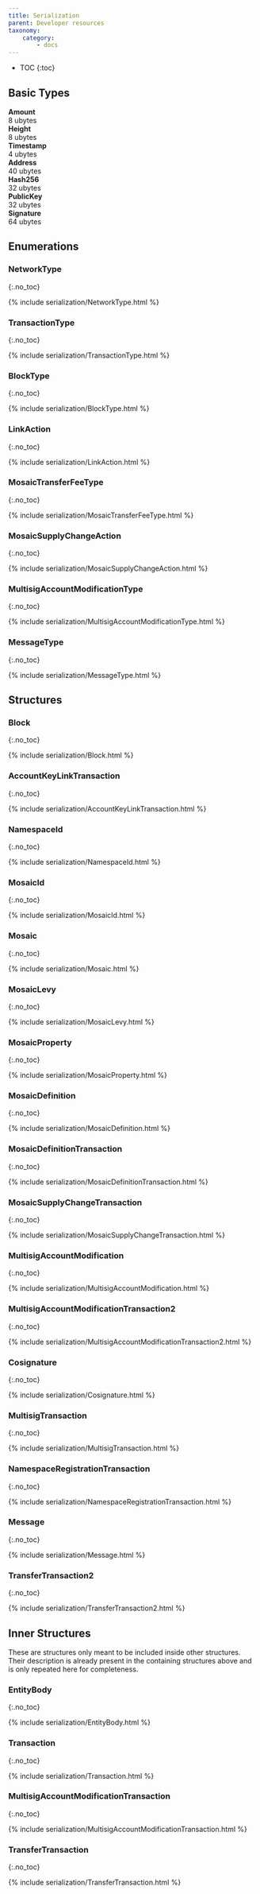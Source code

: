 ```yaml
---
title: Serialization
parent: Developer resources
taxonomy:
    category:
        - docs
---
```


* TOC
{:toc}

## Basic Types

<div class="big-table3">
   <div id="amount"><b>Amount</b></div>
   <div>8&nbsp;ubytes</div>
   <div class="description"></div>
   <div id="height"><b>Height</b></div>
   <div>8&nbsp;ubytes</div>
   <div class="description"></div>
   <div id="timestamp"><b>Timestamp</b></div>
   <div>4&nbsp;ubytes</div>
   <div class="description"></div>
   <div id="address"><b>Address</b></div>
   <div>40&nbsp;ubytes</div>
   <div class="description"></div>
   <div id="hash256"><b>Hash256</b></div>
   <div>32&nbsp;ubytes</div>
   <div class="description"></div>
   <div id="publickey"><b>PublicKey</b></div>
   <div>32&nbsp;ubytes</div>
   <div class="description"></div>
   <div id="signature"><b>Signature</b></div>
   <div>64&nbsp;ubytes</div>
   <div class="description"></div>
</div>

## Enumerations

### NetworkType
{:.no_toc}

{% include serialization/NetworkType.html %}

### TransactionType
{:.no_toc}

{% include serialization/TransactionType.html %}

### BlockType
{:.no_toc}

{% include serialization/BlockType.html %}

### LinkAction
{:.no_toc}

{% include serialization/LinkAction.html %}

### MosaicTransferFeeType
{:.no_toc}

{% include serialization/MosaicTransferFeeType.html %}

### MosaicSupplyChangeAction
{:.no_toc}

{% include serialization/MosaicSupplyChangeAction.html %}

### MultisigAccountModificationType
{:.no_toc}

{% include serialization/MultisigAccountModificationType.html %}

### MessageType
{:.no_toc}

{% include serialization/MessageType.html %}

## Structures

### Block
{:.no_toc}

{% include serialization/Block.html %}

### AccountKeyLinkTransaction
{:.no_toc}

{% include serialization/AccountKeyLinkTransaction.html %}

### NamespaceId
{:.no_toc}

{% include serialization/NamespaceId.html %}

### MosaicId
{:.no_toc}

{% include serialization/MosaicId.html %}

### Mosaic
{:.no_toc}

{% include serialization/Mosaic.html %}

### MosaicLevy
{:.no_toc}

{% include serialization/MosaicLevy.html %}

### MosaicProperty
{:.no_toc}

{% include serialization/MosaicProperty.html %}

### MosaicDefinition
{:.no_toc}

{% include serialization/MosaicDefinition.html %}

### MosaicDefinitionTransaction
{:.no_toc}

{% include serialization/MosaicDefinitionTransaction.html %}

### MosaicSupplyChangeTransaction
{:.no_toc}

{% include serialization/MosaicSupplyChangeTransaction.html %}

### MultisigAccountModification
{:.no_toc}

{% include serialization/MultisigAccountModification.html %}

### MultisigAccountModificationTransaction2
{:.no_toc}

{% include serialization/MultisigAccountModificationTransaction2.html %}

### Cosignature
{:.no_toc}

{% include serialization/Cosignature.html %}

### MultisigTransaction
{:.no_toc}

{% include serialization/MultisigTransaction.html %}

### NamespaceRegistrationTransaction
{:.no_toc}

{% include serialization/NamespaceRegistrationTransaction.html %}

### Message
{:.no_toc}

{% include serialization/Message.html %}

### TransferTransaction2
{:.no_toc}

{% include serialization/TransferTransaction2.html %}

## Inner Structures

These are structures only meant to be included inside other structures.
Their description is already present in the containing structures above and is only repeated here for completeness.

### EntityBody
{:.no_toc}

{% include serialization/EntityBody.html %}

### Transaction
{:.no_toc}

{% include serialization/Transaction.html %}

### MultisigAccountModificationTransaction
{:.no_toc}

{% include serialization/MultisigAccountModificationTransaction.html %}

### TransferTransaction
{:.no_toc}

{% include serialization/TransferTransaction.html %}

